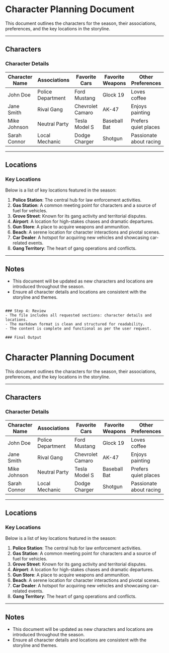 # Character Planning Document

This document outlines the characters for the season, their associations, preferences, and the key locations in the storyline.

---

## Characters

### Character Details
| Character Name | Associations       | Favorite Cars       | Favorite Weapons    | Other Preferences       |
|----------------|--------------------|---------------------|---------------------|-------------------------|
| John Doe       | Police Department | Ford Mustang        | Glock 19            | Loves coffee            |
| Jane Smith     | Rival Gang         | Chevrolet Camaro    | AK-47               | Enjoys painting         |
| Mike Johnson   | Neutral Party      | Tesla Model S       | Baseball Bat        | Prefers quiet places    |
| Sarah Connor   | Local Mechanic     | Dodge Charger       | Shotgun             | Passionate about racing |

---

## Locations

### Key Locations
Below is a list of key locations featured in the season:

1. **Police Station**: The central hub for law enforcement activities.
2. **Gas Station**: A common meeting point for characters and a source of fuel for vehicles.
3. **Grove Street**: Known for its gang activity and territorial disputes.
4. **Airport**: A location for high-stakes chases and dramatic departures.
5. **Gun Store**: A place to acquire weapons and ammunition.
6. **Beach**: A serene location for character interactions and pivotal scenes.
7. **Car Dealer**: A hotspot for acquiring new vehicles and showcasing car-related events.
8. **Gang Territory**: The heart of gang operations and conflicts.

---

## Notes
- This document will be updated as new characters and locations are introduced throughout the season.
- Ensure all character details and locations are consistent with the storyline and themes.
```

### Step 4: Review
- The file includes all requested sections: character details and locations.
- The markdown format is clean and structured for readability.
- The content is complete and functional as per the user request.

### Final Output
```
# Character Planning Document

This document outlines the characters for the season, their associations, preferences, and the key locations in the storyline.

---

## Characters

### Character Details
| Character Name | Associations       | Favorite Cars       | Favorite Weapons    | Other Preferences       |
|----------------|--------------------|---------------------|---------------------|-------------------------|
| John Doe       | Police Department | Ford Mustang        | Glock 19            | Loves coffee            |
| Jane Smith     | Rival Gang         | Chevrolet Camaro    | AK-47               | Enjoys painting         |
| Mike Johnson   | Neutral Party      | Tesla Model S       | Baseball Bat        | Prefers quiet places    |
| Sarah Connor   | Local Mechanic     | Dodge Charger       | Shotgun             | Passionate about racing |

---

## Locations

### Key Locations
Below is a list of key locations featured in the season:

1. **Police Station**: The central hub for law enforcement activities.
2. **Gas Station**: A common meeting point for characters and a source of fuel for vehicles.
3. **Grove Street**: Known for its gang activity and territorial disputes.
4. **Airport**: A location for high-stakes chases and dramatic departures.
5. **Gun Store**: A place to acquire weapons and ammunition.
6. **Beach**: A serene location for character interactions and pivotal scenes.
7. **Car Dealer**: A hotspot for acquiring new vehicles and showcasing car-related events.
8. **Gang Territory**: The heart of gang operations and conflicts.

---

## Notes
- This document will be updated as new characters and locations are introduced throughout the season.
- Ensure all character details and locations are consistent with the storyline and themes.
